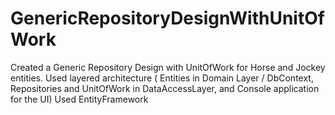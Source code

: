# GenericRepositoryDesignWithUnitOfWork
Created a Generic Repository Design with UnitOfWork for Horse and Jockey entities.
Used layered architecture ( Entities in Domain Layer / DbContext, Repositories and UnitOfWork in DataAccessLayer, and Console application for the UI)
Used EntityFramework
